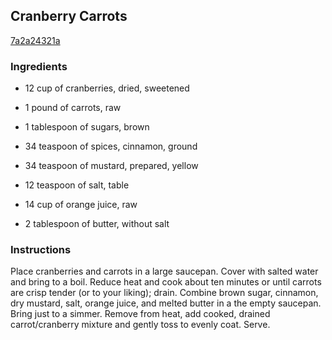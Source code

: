 ## Cranberry Carrots

[7a2a24321a](http://www.food.com/recipe/cranberry-carrots-169051)

### Ingredients

 - 12 cup of cranberries, dried, sweetened

 - 1 pound of carrots, raw

 - 1 tablespoon of sugars, brown

 - 34 teaspoon of spices, cinnamon, ground

 - 34 teaspoon of mustard, prepared, yellow

 - 12 teaspoon of salt, table

 - 14 cup of orange juice, raw

 - 2 tablespoon of butter, without salt

### Instructions

Place cranberries and carrots in a large saucepan. Cover with salted water and bring to a boil. Reduce heat and cook about ten minutes or until carrots are crisp tender (or to your liking); drain. Combine brown sugar, cinnamon, dry mustard, salt, orange juice, and melted butter in a the empty saucepan. Bring just to a simmer. Remove from heat, add cooked, drained carrot/cranberry mixture and gently toss to evenly coat. Serve.